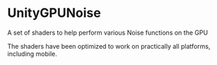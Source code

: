 # UnityGPUNoise
A set of shaders to help perform various Noise functions on the GPU

The shaders have been optimized to work on practically all platforms, including mobile.
